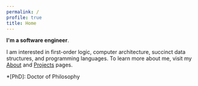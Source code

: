 ```yaml
---
permalink: /
profile: true
title: Home
---
```


**I'm a software engineer**. 

I am interested in first-order logic, computer architecture, succinct data structures, and programming languages. To learn more about me, visit my [About]({{site.baseurl}}/about) and [Projects]({{site.baseurl}}/projects) pages.

*[PhD]: Doctor of Philosophy